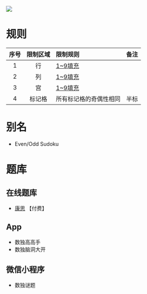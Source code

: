 ![](https://www.gmpuzzles.com/images/blog/GM-EvenOddSudoku-Ex.png)

# 规则
| 序号  | 限制区域 | 限制规则        | 备注  |
|:---:|:----:|:------------|:---:|
|  1  |  行   | [1~9填充]     |     |
|  2  |  列   | [1~9填充]     |     |
|  3  |  宫   | [1~9填充]     |     |
|  4  | 标记格  | 所有标记格的奇偶性相同 | 半标  |

# 别名
- Even/Odd Sudoku

# 题库

## 在线题库
- [康思](https://www.conceptispuzzles.com/zh/index.aspx?uri=puzzle/sudoku) 【付费】

## App
- 数独高高手
- 数独脑洞大开

## 微信小程序
- 数独谜题

[1~9填充]: ../../../../rules.md#1to9填充